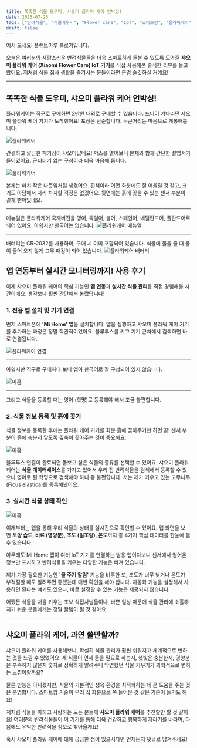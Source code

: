 ```yaml
---
title: 똑똑한 식물 도우미, 샤오미 플라워 케어 언박싱! 
date: 2025-07-25
tags: ["반려식물", "식물키우기", "Flower care", "IoT", "스마트팜", "플라워케어"]
draft: false
---
```


어서 오세요! 플랜트마루 블로거입니다.

오늘은 여러분의 사랑스러운 반려식물들을 더욱 스마트하게 돌볼 수 있도록 도와줄 **샤오미 플라워 케어 (Xiaomi Flower Care) IoT 기기**를 직접 사용해본 솔직한 리뷰를 들고 왔어요. 저처럼 식물 집사 생활을 즐기시는 분들이라면 분명 솔깃하실 거예요!

---

## 똑똑한 식물 도우미, 샤오미 플라워 케어 언박싱!

플라워케어는 직구로 구매하면 2만원 내외로 구매할 수 있습니다.
드디어 기다리던 샤오미 플라워 케어 기기가 도착했어요! 포장은 단순합니다.  두근거리는 마음으로 개봉해봅니다.

![플라워케어](/images/flowercare.jpg)

간결하고 깔끔한 패키징이 샤오미답네요! 박스를 열어보니 본체와 함께 간단한 설명서가 들어있어요. 군더더기 없는 구성이라 더욱 마음에 듭니다.

![플라워케어](/images/flowercare_open.jpg)


본체는 마치 작은 나뭇잎처럼 생겼어요. 흰색이라 어떤 화분에도 잘 어울릴 것 같고, 크기도 아담해서 자리 차지할 걱정은 없겠어요. 뒷면에는 흙에 꽂을 수 있는 센서 부분이 길게 뻗어있네요.

---

매뉴얼은 플라워케어 국제버전을 영어, 독일어, 불어, 스페인어, 네덜란드어, 폴란드어로 되어 있어요.
아쉽지만 한국어는 없습니다.
![플라워케어 매뉴얼](/images/flowercare_manual.jpg)

---
배터리는 CR-2032를 사용하며, 구매 시 이미 포함되어 있습니다. 식물에 물을 줄 때 물이 들어 오지 않게 고무 패킹이 되어 있습니다.
![플라워케어 배터리](/images/flowercare_battery.jpg)



## 앱 연동부터 실시간 모니터링까지! 사용 후기

이제 샤오미 플라워 케어의 핵심 기능인 **앱 연동**과 **실시간 식물 관리**를 직접 경험해볼 시간이에요. 생각보다 훨씬 간단해서 놀랐답니다!

### 1. 전용 앱 설치 및 기기 연결

먼저 스마트폰에 **'Mi Home' 앱**을 설치합니다. 앱을 실행하고 샤오미 플라워 케어 기기를 추가하는 과정은 정말 직관적이었어요. 블루투스를 켜고 기기 근처에서 검색하면 바로 연결됩니다.

![플라워케어 연결](/images/flowercare_ble.png)

---
아쉽지만 직구로 구매하다 보니 앱이 한국어로 잘 구성되어 있지 않습니다. 

![미홈](/images/flowercare_mihome.png)

---
그리고 식물을 등록할 때는 영어 (학명)로 등록해야 해서 조금 불편합니다. 



### 2. 식물 정보 등록 및 흙에 꽂기

식물 정보를 등록한 후에는 플라워 케어 기기를 화분 흙에 꽂아주기만 하면 끝! 센서 부분이 흙에 충분히 닿도록 깊숙이 꽂아주는 것이 중요해요.

![미홈](/images/flowercare_rubber_plant.jpg)

블루투스 연결이 완료되면 돌보고 싶은 식물의 종류를 선택할 수 있어요. 샤오미 플라워 케어는 **식물 데이터베이스**를 가지고 있어서 우리 집 반려식물을 검색해서 등록할 수 있으나 영어로 된 학명으로 검색해야 하니 좀 불편합니다.  저는 제가 키우고 있는 고무나무(Ficus elastica)를 등록해봤어요.


### 3. 실시간 식물 상태 확인

![미홈](/images/mihome_flowercare.png)

이제부터는 앱을 통해 우리 식물의 상태를 실시간으로 확인할 수 있어요. 앱 화면을 보면 **토양 습도, 비료 (영양분), 조도 (일조량), 온도**까지 총 4가지 핵심 데이터를 한눈에 볼 수 있습니다.

아무래도 Mi Home 앱이 여러 IoT 기기를 연결하는 범용 앱이다보니 센서에서 얻어온 정보만 표시하고 반려식물을 키우는 다양한 기능은 빠져 있습니다. 

제가 가장 필요한 기능인 **'물 주기 알림'** 기능을 비롯한 또, 조도가 너무 낮거나 온도가 부적절할 때도 알려주면 좋겠는데 매번 확인을 해야 합니다. 자동화 기능을 설정해서 사용하면 된다는 얘기도 있으나, 바로 설정할 수 있는 기능은 제공되지 않습니다. 

어쨌든 식물을 처음 키우는 초보 식집사님들이나, 바쁜 일상 때문에 식물 관리에 소홀해지기 쉬운 분들에게는 정말 꿀템이 될 것 같아요.

---

## 샤오미 플라워 케어, 과연 쓸만할까?

샤오미 플라워 케어를 사용해보니, 확실히 식물 관리가 훨씬 쉬워지고 체계적으로 변하는 것을 느낄 수 있었어요. 제 식물이 언제 물을 필요로 하는지, 햇빛은 충분한지, 영양분은 부족하지 않은지 숫자로 정확하게 알려주니 막연했던 식물 키우기가 과학적으로 변하는 느낌이랄까요?

물론 만능은 아니겠지만, 식물의 기본적인 생육 환경을 최적화하는 데 큰 도움을 주는 것은 분명합니다. 스마트팜 기술이 우리 집 화분으로 쏙 들어온 것 같은 기분이 들기도 해요!

저처럼 식물을 아끼고 사랑하는 모든 분들께 **샤오미 플라워 케어**를 추천할만 할 것 같아요! 여러분의 반려식물들이 이 기기를 통해 더욱 건강하고 행복하게 자라기를 바라며, 다음에도 유익한 반려식물 정보로 찾아올게요!

혹시 샤오미 플라워 케어에 대해 궁금한 점이 있으시다면 언제든지 댓글로 남겨주세요!